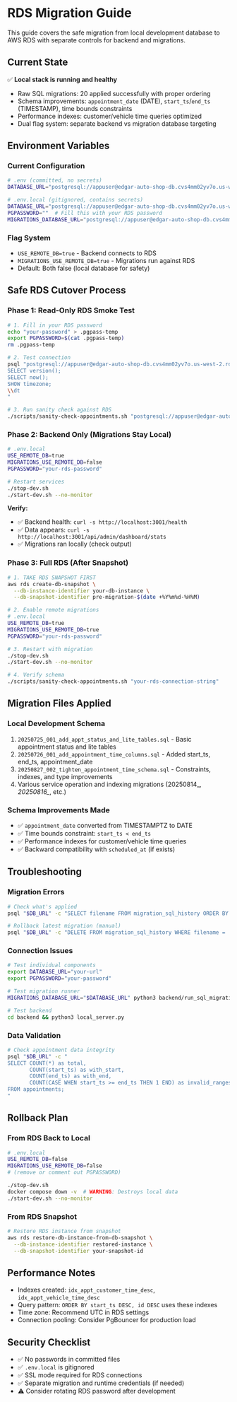# RDS Migration Guide

This guide covers the safe migration from local development database to AWS RDS with separate controls for backend and migrations.

## Current State

✅ **Local stack is running and healthy**
- Raw SQL migrations: 20 applied successfully with proper ordering
- Schema improvements: `appointment_date` (DATE), `start_ts`/`end_ts` (TIMESTAMP), time bounds constraints
- Performance indexes: customer/vehicle time queries optimized
- Dual flag system: separate backend vs migration database targeting

## Environment Variables

### Current Configuration
```bash
# .env (committed, no secrets)
DATABASE_URL="postgresql://appuser@edgar-auto-shop-db.cvs4mm02yv7o.us-west-2.rds.amazonaws.com:5432/postgres?sslmode=require"

# .env.local (gitignored, contains secrets)
DATABASE_URL="postgresql://appuser@edgar-auto-shop-db.cvs4mm02yv7o.us-west-2.rds.amazonaws.com:5432/postgres?sslmode=require"
PGPASSWORD=""  # Fill this with your RDS password
MIGRATIONS_DATABASE_URL="postgresql://appuser@edgar-auto-shop-db.cvs4mm02yv7o.us-west-2.rds.amazonaws.com:5432/postgres?sslmode=require"
```

### Flag System
- `USE_REMOTE_DB=true` - Backend connects to RDS
- `MIGRATIONS_USE_REMOTE_DB=true` - Migrations run against RDS
- Default: Both false (local database for safety)

## Safe RDS Cutover Process

### Phase 1: Read-Only RDS Smoke Test
```bash
# 1. Fill in your RDS password
echo "your-password" > .pgpass-temp
export PGPASSWORD=$(cat .pgpass-temp)
rm .pgpass-temp

# 2. Test connection
psql "postgresql://appuser@edgar-auto-shop-db.cvs4mm02yv7o.us-west-2.rds.amazonaws.com:5432/postgres?sslmode=require" -c "
SELECT version();
SELECT now();
SHOW timezone;
\\dt
"

# 3. Run sanity check against RDS
./scripts/sanity-check-appointments.sh "postgresql://appuser@edgar-auto-shop-db.cvs4mm02yv7o.us-west-2.rds.amazonaws.com:5432/postgres?sslmode=require"
```

### Phase 2: Backend Only (Migrations Stay Local)
```bash
# .env.local
USE_REMOTE_DB=true
MIGRATIONS_USE_REMOTE_DB=false
PGPASSWORD="your-rds-password"

# Restart services
./stop-dev.sh
./start-dev.sh --no-monitor
```

**Verify:**
- ✅ Backend health: `curl -s http://localhost:3001/health`
- ✅ Data appears: `curl -s http://localhost:3001/api/admin/dashboard/stats`
- ✅ Migrations ran locally (check output)

### Phase 3: Full RDS (After Snapshot)
```bash
# 1. TAKE RDS SNAPSHOT FIRST
aws rds create-db-snapshot \
  --db-instance-identifier your-db-instance \
  --db-snapshot-identifier pre-migration-$(date +%Y%m%d-%H%M)

# 2. Enable remote migrations
# .env.local
USE_REMOTE_DB=true
MIGRATIONS_USE_REMOTE_DB=true
PGPASSWORD="your-rds-password"

# 3. Restart with migration
./stop-dev.sh
./start-dev.sh --no-monitor

# 4. Verify schema
./scripts/sanity-check-appointments.sh "your-rds-connection-string"
```

## Migration Files Applied

### Local Development Schema
1. `20250725_001_add_appt_status_and_lite_tables.sql` - Basic appointment status and lite tables
2. `20250726_001_add_appointment_time_columns.sql` - Added start_ts, end_ts, appointment_date
3. `20250827_002_tighten_appointment_time_schema.sql` - Constraints, indexes, and type improvements
4. Various service operation and indexing migrations (20250814_*, 20250816_*, etc.)

### Schema Improvements Made
- ✅ `appointment_date` converted from TIMESTAMPTZ to DATE
- ✅ Time bounds constraint: `start_ts < end_ts`
- ✅ Performance indexes for customer/vehicle time queries
- ✅ Backward compatibility with `scheduled_at` (if exists)

## Troubleshooting

### Migration Errors
```bash
# Check what's applied
psql "$DB_URL" -c "SELECT filename FROM migration_sql_history ORDER BY applied_at;"

# Rollback latest migration (manual)
psql "$DB_URL" -c "DELETE FROM migration_sql_history WHERE filename = 'problematic_file.sql';"
```

### Connection Issues
```bash
# Test individual components
export DATABASE_URL="your-url"
export PGPASSWORD="your-password"

# Test migration runner
MIGRATIONS_DATABASE_URL="$DATABASE_URL" python3 backend/run_sql_migrations.py

# Test backend
cd backend && python3 local_server.py
```

### Data Validation
```bash
# Check appointment data integrity
psql "$DB_URL" -c "
SELECT COUNT(*) as total,
       COUNT(start_ts) as with_start,
       COUNT(end_ts) as with_end,
       COUNT(CASE WHEN start_ts >= end_ts THEN 1 END) as invalid_ranges
FROM appointments;
"
```

## Rollback Plan

### From RDS Back to Local
```bash
# .env.local
USE_REMOTE_DB=false
MIGRATIONS_USE_REMOTE_DB=false
# (remove or comment out PGPASSWORD)

./stop-dev.sh
docker compose down -v  # WARNING: Destroys local data
./start-dev.sh --no-monitor
```

### From RDS Snapshot
```bash
# Restore RDS instance from snapshot
aws rds restore-db-instance-from-db-snapshot \
  --db-instance-identifier restored-instance \
  --db-snapshot-identifier your-snapshot-id
```

## Performance Notes

- Indexes created: `idx_appt_customer_time_desc`, `idx_appt_vehicle_time_desc`
- Query pattern: `ORDER BY start_ts DESC, id DESC` uses these indexes
- Time zone: Recommend UTC in RDS settings
- Connection pooling: Consider PgBouncer for production load

## Security Checklist

- ✅ No passwords in committed files
- ✅ `.env.local` is gitignored
- ✅ SSL mode required for RDS connections
- ✅ Separate migration and runtime credentials (if needed)
- ⚠️ Consider rotating RDS password after development
